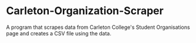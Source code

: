 # Carleton-Organization-Scraper
A program that scrapes data from Carleton College's Student Organisations page and creates a CSV file using the data.
